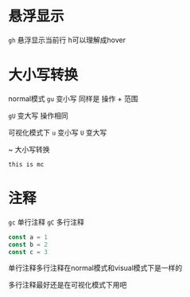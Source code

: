 # 悬浮显示

`gh` 悬浮显示当前行 h可以理解成hover

# 大小写转换

normal模式
`gu` 变小写 同样是 操作 + 范围

`gU` 变大写 操作相同

可视化模式下
`u` 变小写
`U` 变大写

~ 大小写转换

```
this is mc
```

# 注释
`gc` 单行注释
`gC` 多行注释

```js
const a = 1
const b = 2
const c = 3

```

单行注释多行注释在normal模式和visual模式下是一样的

多行注释最好还是在可视化模式下用吧
